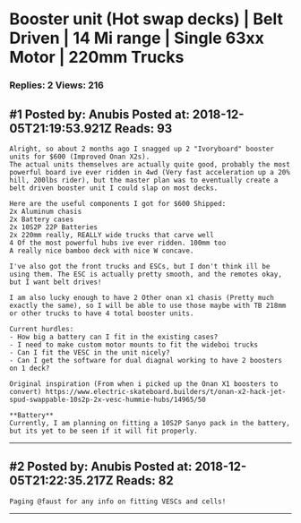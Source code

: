 # Booster unit (Hot swap decks) &#124; Belt Driven &#124; 14 Mi range &#124; Single 63xx Motor &#124; 220mm Trucks

### Replies: 2 Views: 216

## \#1 Posted by: Anubis Posted at: 2018-12-05T21:19:53.921Z Reads: 93

```
Alright, so about 2 months ago I snagged up 2 "Ivoryboard" booster units for $600 (Improved Onan X2s). 
The actual units themselves are actually quite good, probably the most powerful board ive ever ridden in 4wd (Very fast acceleration up a 20% hill, 200lbs rider), but the master plan was to eventually create a belt driven booster unit I could slap on most decks. 

Here are the useful components I got for $600 Shipped:
2x Aluminum chasis
2x Battery cases
2x 10S2P 22P Batteries
2x 220mm really, REALLY wide trucks that carve well
4 Of the most powerful hubs ive ever ridden. 100mm too
A really nice bamboo deck with nice W concave. 

I've also got the front trucks and ESCs, but I don't think ill be using them. The ESC is actually pretty smooth, and the remotes okay, but I want belt drives!

I am also lucky enough to have 2 Other onan x1 chasis (Pretty much exactly the same), so I will be able to use those maybe with TB 218mm or other trucks to have 4 total booster units.

Current hurdles:
- How big a battery can I fit in the existing cases?
- I need to make custom motor mounts to fit the wideboi trucks
- Can I fit the VESC in the unit nicely?
- Can I get the software for dual diagnal working to have 2 boosters on 1 deck?

Original inspiration (From when i picked up the Onan X1 boosters to convert) https://www.electric-skateboard.builders/t/onan-x2-hack-jet-spud-swappable-10s2p-2x-vesc-hummie-hubs/14965/50

**Battery**
Currently, I am planning on fitting a 10S2P Sanyo pack in the battery, but its yet to be seen if it will fit properly.
```

---
## \#2 Posted by: Anubis Posted at: 2018-12-05T21:22:35.217Z Reads: 82

```
Paging @faust for any info on fitting VESCs and cells!
```

---
